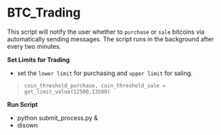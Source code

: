# BTC_Trading
This script will notify the user whether to `purchase` or `sale` bitcoins via automatically sending messages.
The script runs in the background after every two minutes.

**Set Limits for Trading**
- set the `lower limit` for purchasing  and `upper limit` for saling. 
> `coin_threshold_purchase, coin_threshold_sale = get_limit_value(12500,13500)`

**Run Script**
- python submit_process.py &
- disown

